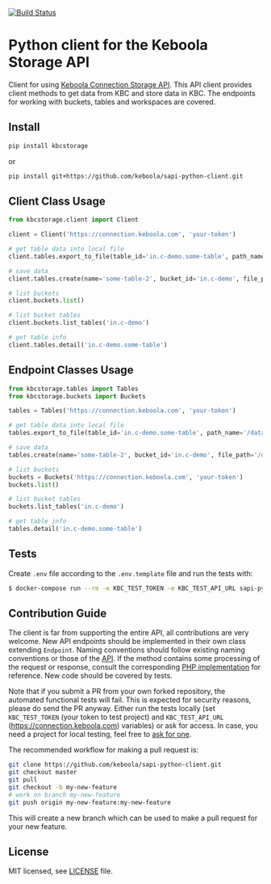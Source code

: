 [![Build Status](https://travis-ci.org/keboola/sapi-python-client.svg?branch=master)](https://travis-ci.org/keboola/sapi-python-client)

# Python client for the Keboola Storage API
Client for using [Keboola Connection Storage API](http://docs.keboola.apiary.io/). This API client provides client methods to get data from KBC and store data in KBC. The endpoints 
for working with buckets, tables and workspaces are covered.

## Install

```bash
pip install kbcstorage
```

or 

```bash
pip install git+https://github.com/keboola/sapi-python-client.git
```

## Client Class Usage
```python
from kbcstorage.client import Client

client = Client('https://connection.keboola.com', 'your-token')

# get table data into local file
client.tables.export_to_file(table_id='in.c-demo.some-table', path_name='/data/')

# save data
client.tables.create(name='some-table-2', bucket_id='in.c-demo', file_path='/data/some-table')

# list buckets
client.buckets.list()

# list bucket tables
client.buckets.list_tables('in.c-demo')

# get table info
client.tables.detail('in.c-demo.some-table')

```

## Endpoint Classes Usage 
```python
from kbcstorage.tables import Tables
from kbcstorage.buckets import Buckets

tables = Tables('https://connection.keboola.com', 'your-token')

# get table data into local file
tables.export_to_file(table_id='in.c-demo.some-table', path_name='/data/')

# save data
tables.create(name='some-table-2', bucket_id='in.c-demo', file_path='/data/some-table')

# list buckets
buckets = Buckets('https://connection.keboola.com', 'your-token')
buckets.list()

# list bucket tables
buckets.list_tables('in.c-demo')

# get table info
tables.detail('in.c-demo.some-table')

```

## Tests
Create `.env` file according to the `.env.template` file and run the tests with:

```bash
$ docker-compose run --rm -e KBC_TEST_TOKEN -e KBC_TEST_API_URL sapi-python-client -m unittest discover
```

## Contribution Guide
The client is far from supporting the entire API, all contributions are very welcome. New API endpoints should 
be implemented in their own class extending `Endpoint`. Naming conventions should follow existing naming conventions
or those of the [API](http://docs.keboola.apiary.io/#). If the method contains some processing of the request or 
response, consult the corresponding [PHP implementation](https://github.com/keboola/storage-api-php-client) for 
reference. New code should be covered by tests.

Note that if you submit a PR from your own forked repository, the automated functional tests will fail. 
This is expected for security reasons, please do send the PR anyway. 
Either run the tests locally (set `KBC_TEST_TOKEN` (your token to test project) and 
`KBC_TEST_API_URL` (https://connection.keboola.com) variables) or ask for access. In case, you need a 
project for local testing, feel free to [ask for one](https://developers.keboola.com/#development-project).

The recommended workflow for making a pull request is:

```bash
git clone https://github.com/keboola/sapi-python-client.git
git checkout master
git pull
git checkout -b my-new-feature
# work on branch my-new-feature
git push origin my-new-feature:my-new-feature
```

This will create a new branch which can be used to make a pull request for your new feature.

## License

MIT licensed, see [LICENSE](./LICENSE) file.
